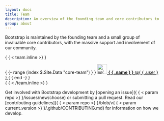 ```yaml
---
layout: docs
title: Team
description: An overview of the founding team and core contributors to Bootstrap.
group: about
---
```


Bootstrap is maintained by the founding team and a small group of invaluable
core contributors, with the massive support and involvement of our community.

{ { < team.inline >} }
<div class="list-group mb-3">
  { {- range (index $.Site.Data "core-team") } }
    <a class="list-group-item list-group-item-action d-flex align-items-center" href="https://github.com/{ { .user } }">
      <img src="https://github.com/{ { .user } }.png" alt="@{ { .user } }" width="32" height="32" class="rounded me-2" loading="lazy">
      <span>
        <strong>{ { .name } }</strong> @{ { .user } }
      </span>
    </a>
  { { end -} }
</div>
{ { < /team.inline >} }

Get involved with Bootstrap development by [opening an issue]({ { < param repo >} }/issues/new/choose) or submitting a pull request. Read
our [contributing guidelines]({ { < param repo >} }/blob/v{ { < param current_version >} }/.github/CONTRIBUTING.md) for information on how we develop.
